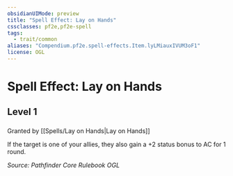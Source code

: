 ```yaml
---
obsidianUIMode: preview
title: "Spell Effect: Lay on Hands"
cssclasses: pf2e,pf2e-spell
tags:
  - trait/common
aliases: "Compendium.pf2e.spell-effects.Item.lyLMiauxIVUM3oF1"
license: OGL
---
```

# Spell Effect: Lay on Hands
## Level 1
### 






Granted by [[Spells/Lay on Hands|Lay on Hands]]

If the target is one of your allies, they also gain a +2 status bonus to AC for 1 round.

*Source: Pathfinder Core Rulebook*
*OGL*